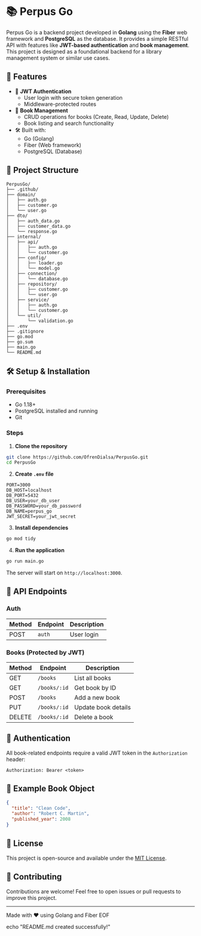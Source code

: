 # 📚 Perpus Go

Perpus Go is a backend project developed in **Golang** using the **Fiber** web framework and **PostgreSQL** as the database. It provides a simple RESTful API with features like **JWT-based authentication** and **book management**. This project is designed as a foundational backend for a library management system or similar use cases.

## 🚀 Features

- 🔐 **JWT Authentication**
  - User login with secure token generation
  - Middleware-protected routes
- 📘 **Book Management**
  - CRUD operations for books (Create, Read, Update, Delete)
  - Book listing and search functionality
- 🛠️ Built with:
  - Go (Golang)
  - Fiber (Web framework)
  - PostgreSQL (Database)

## 🧱 Project Structure

```
PerpusGo/
├── .github/
├── domain/
│   ├── auth.go
│   ├── customer.go
│   └── user.go
├── dto/
│   ├── auth_data.go
│   ├── customer_data.go
│   └── response.go
├── internal/
│   ├── api/
│   │   ├── auth.go
│   │   └── customer.go
│   ├── config/
│   │   ├── loader.go
│   │   └── model.go
│   ├── connection/
│   │   └── database.go
│   ├── repository/
│   │   ├── customer.go
│   │   └── user.go
│   ├── service/
│   │   ├── auth.go
│   │   └── customer.go
│   └── util/
│       └── validation.go
├── .env
├── .gitignore
├── go.mod
├── go.sum
├── main.go
└── README.md
```

## 🛠️ Setup & Installation

### Prerequisites

- Go 1.18+
- PostgreSQL installed and running
- Git

### Steps

1. **Clone the repository**

```bash
git clone https://github.com/OfrenDialsa/PerpusGo.git
cd PerpusGo
```

2. **Create `.env` file**

```env
PORT=3000
DB_HOST=localhost
DB_PORT=5432
DB_USER=your_db_user
DB_PASSWORD=your_db_password
DB_NAME=perpus_go
JWT_SECRET=your_jwt_secret
```

3. **Install dependencies**

```bash
go mod tidy
```

4. **Run the application**

```bash
go run main.go
```

The server will start on `http://localhost:3000`.

## 🧪 API Endpoints

### Auth

| Method | Endpoint       | Description        |
|--------|----------------|--------------------|
| POST   | `auth`        | User login         |

### Books (Protected by JWT)

| Method | Endpoint       | Description            |
|--------|----------------|------------------------|
| GET    | `/books`       | List all books         |
| GET    | `/books/:id`   | Get book by ID         |
| POST   | `/books`       | Add a new book         |
| PUT    | `/books/:id`   | Update book details    |
| DELETE | `/books/:id`   | Delete a book          |

## 🔐 Authentication

All book-related endpoints require a valid JWT token in the `Authorization` header:

```
Authorization: Bearer <token>
```

## 📘 Example Book Object

```json
{
  "title": "Clean Code",
  "author": "Robert C. Martin",
  "published_year": 2008
}
```

## 📄 License

This project is open-source and available under the [MIT License](LICENSE).

## 🙌 Contributing

Contributions are welcome! Feel free to open issues or pull requests to improve this project.

---

Made with ❤️ using Golang and Fiber
EOF

echo "README.md created successfully!"
